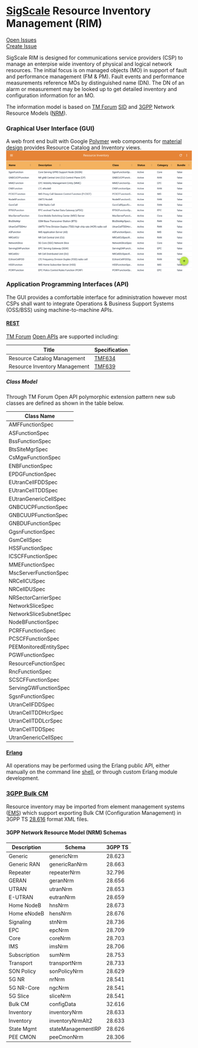 # [SigScale](http://www.sigscale.org) Resource Inventory Management (RIM)

[Open Issues](https://sigscale.atlassian.net/projects/IM/issues/?filter=allopenissues "Open Issues")  
[Create Issue](https://sigscale.atlassian.net/secure/CreateIssue!default.jspa?pid=10304&issuetype=10000 "Create Issue")

SigScale RIM is designed for communications service providers
(CSP) to manage an enterpise wide inventory of physical and logical
network resources. The initial focus is on managed objects (MO) in
support of fault and performance management (FM & PM). Fault events
and performance measurements reference MOs by distinguished name (DN).
The DN of an alarm or measurement may be looked up to get detailed
inventory and configuration information for an MO.

The information model is based on
[TM Forum](https://www.tmforum.org) 
[SID](https://www.tmforum.org/information-framework-sid/) 
and [3GPP](http://www.3gpp.org) Network Resource Models 
([NRM](https://webapp.etsi.org/key/key.asp?GSMSpecPart1=32&GSMSpecPart2=622&Search=search)).

### Graphical User Interface (GUI)
A web front end built with Google [Polymer](https://www.polymer-project.org)
web components for
[material design](https://material.io/guidelines/material-design/introduction.html) 
provides Resource Catalog and Inventory views.
![screenshot](https://raw.githubusercontent.com/sigscale/rim/master/doc/specifications.png)

### Application Programming Interfaces (API)
The GUI provides a comfortable interface for administration however
most CSPs shall want to integrate Operations & Business Support Systems
(OSS/BSS) using machine-to-machine APIs.

#### [REST](https://en.wikipedia.org/wiki/Representational_state_transfer)
[TM Forum](https://www.tmforum.org)
[Open APIs](https://www.tmforum.org/open-apis/) are supported including:

|Title                         | Specification |
|------------------------------|---------------|
|Resource Catalog Management   | [TMF634](https://projects.tmforum.org/wiki/download/attachments/90514804/TMF634_Resource_Catalog_Management_API_REST_Specification_R17.0.1.pdf) |
|Resource Inventory Management | [TMF639](https://projects.tmforum.org/wiki/download/attachments/90514806/TMF639_Resource_Inventory_Management_REST_API_Specification_R17.0.1.pdf) |

##### Class Model
Through TM Forum Open API polymorphic extension pattern new sub
classes are defined as shown in the table below.

|Class Name             |
|-----------------------|
|AMFFunctionSpec        |
|ASFunctionSpec         |
|BssFunctionSpec        |
|BtsSiteMgrSpec         |
|CsMgwFunctionSpec      |
|ENBFunctionSpec        |
|EPDGFunctionSpec       |
|EUtranCellFDDSpec      |
|EUtranCellTDDSpec      |
|EUtranGenericCellSpec  |
|GNBCUCPFunctionSpec    |
|GNBCUUPFunctionSpec    |
|GNBDUFunctionSpec      |
|GgsnFunctionSpec       |
|GsmCellSpec            |
|HSSFunctionSpec        |
|ICSCFFunctionSpec      |
|MMEFunctionSpec        |
|MscServerFunctionSpec  |
|NRCellCUSpec           |
|NRCellDUSpec           |
|NRSectorCarrierSpec    |
|NetworkSliceSpec       |
|NetworkSliceSubnetSpec |
|NodeBFunctionSpec      |
|PCRFFunctionSpec       |
|PCSCFFunctionSpec      |
|PEEMonitoredEntitySpec |
|PGWFunctionSpec        |
|ResourceFunctionSpec   |
|RncFunctionSpec        |
|SCSCFFunctionSpec      |
|ServingGWFunctionSpec  |
|SgsnFunctionSpec       |
|UtranCellFDDSpec       |
|UtranCellTDDHcrSpec    |
|UtranCellTDDLcrSpec    |
|UtranCellTDDSpec       |
|UtranGenericCellSpec   |

#### [Erlang](http://www.erlang.org)
All operations may be performed using the Erlang public API, either
manually on the command line
[shell](http://erlang.org/doc/man/shell.html), or through custom Erlang
module development.

### [3GPP Bulk CM](https://webapp.etsi.org/key/key.asp?GSMSpecPart1=32&GSMSpecPart2=600&Search=search)
Resource inventory may be imported from element management systems 
([EMS](https://en.wikipedia.org/wiki/Element_management_system))
which support exporting Bulk CM (Configuration Management) in 3GPP TS 
[28.616](https://webapp.etsi.org/key/key.asp?GSMSpecPart1=32&GSMSpecPart2=616&Search=search) 
format XML files.

#### 3GPP Network Resource Model (NRM) Schemas
|Description |Schema              |3GPP TS|
|------------|--------------------|-------|
|Generic     |genericNrm          | 28.623|
|Generic RAN |genericRanNrm       | 28.663|
|Repeater    |repeaterNrm         | 32.796|
|GERAN       |geranNrm            | 28.656|
|UTRAN       |utranNrm            | 28.653|
|E-UTRAN     |eutranNrm           | 28.659|
|Home NodeB  |hnsNrm              | 28.673|
|Home eNodeB |hensNrm             | 28.676|
|Signaling   |stnNrm              | 28.736|
|EPC         |epcNrm              | 28.709|
|Core        |coreNrm             | 28.703|
|IMS         |imsNrm              | 28.706|
|Subscription|sumNrm              | 28.753|
|Transport   |transportNrm        | 28.733|
|SON Policy  |sonPolicyNrm        | 28.629|
|5G NR       |nrNrm               | 28.541|
|5G NR-Core  |ngcNrm              | 28.541|
|5G Slice    |sliceNrm            | 28.541|
|Bulk CM     |configData          | 32.616|
|Inventory   |inventoryNrm        | 28.633|
|Inventory   |inventoryNrmAlt2    | 28.633|
|State Mgmt  |stateManagementIRP  | 28.626|
|PEE CMON    |peeCmonNrm          | 28.306|

